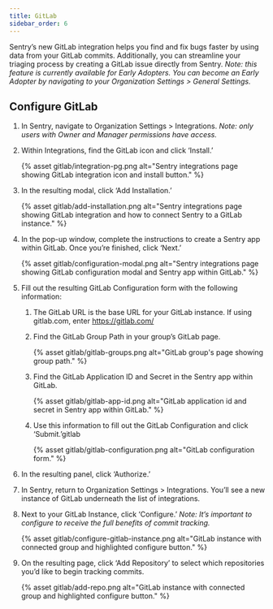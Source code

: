 ```yaml
---
title: GitLab
sidebar_order: 6
---
```


Sentry’s new GitLab integration helps you find and fix bugs faster by using data from your GitLab commits. Additionally, you can streamline your triaging process by creating a GitLab issue directly from Sentry. _Note: this feature is currently available for Early Adopters. You can become an Early Adopter by navigating to your Organization Settings > General Settings._

## Configure GitLab

1. In Sentry, navigate to Organization Settings > Integrations. _Note: only users with Owner and Manager permissions have access._

1. Within Integrations, find the GitLab icon and click ‘Install.’

    {% asset gitlab/integration-pg.png alt="Sentry integrations page showing GitLab integration icon and install button." %}

1. In the resulting modal, click ‘Add Installation.’

    {% asset gitlab/add-installation.png alt="Sentry integrations page showing GitLab integration and how to connect Sentry to a GitLab instance." %}

1. In the pop-up window, complete the instructions to create a Sentry app within GitLab. Once you’re finished, click ‘Next.’

    {% asset gitlab/configuration-modal.png alt="Sentry integrations page showing GitLab configuration modal and Sentry app within GitLab." %}

1. Fill out the resulting GitLab Configuration form with the following information:

    1. The GitLab URL is the base URL for your GitLab instance. If using gitlab.com, enter https://gitlab.com/

    1. Find the GitLab Group Path in your group’s GitLab page.

        {% asset gitlab/gitlab-groups.png alt="GitLab group's page showing group path." %}

    1. Find the GitLab Application ID and Secret in the Sentry app within GitLab.

        {% asset gitlab/gitlab-app-id.png alt="GitLab application id and secret in Sentry app within GitLab." %}

    1. Use this information to fill out the GitLab Configuration and click ‘Submit.’gitlab

        {% asset gitlab/gitlab-configuration.png alt="GitLab configuration form." %}

1. In the resulting panel, click ‘Authorize.’

1. In Sentry, return to Organization Settings > Integrations. You’ll see a new instance of GitLab underneath the list of integrations.

1. Next to your GitLab Instance, click ‘Configure.’ _Note: It’s important to configure to receive the full benefits of commit tracking._

    {% asset gitlab/configure-gitlab-instance.png alt="GitLab instance with connected group and highlighted configure button." %}

1. On the resulting page, click ‘Add Repository’ to select which repositories you’d like to begin tracking commits.

    {% asset gitlab/add-repo.png alt="GitLab instance with connected group and highlighted configure button." %}
